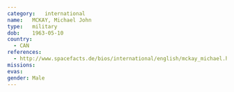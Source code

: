 ```yaml
---
category:	international
name:	MCKAY, Michael John
type:	military
dob:	1963-05-10
country:
  - CAN
references:
  - http://www.spacefacts.de/bios/international/english/mckay_michael.htm
missions:
evas:
gender:	Male
---
```

